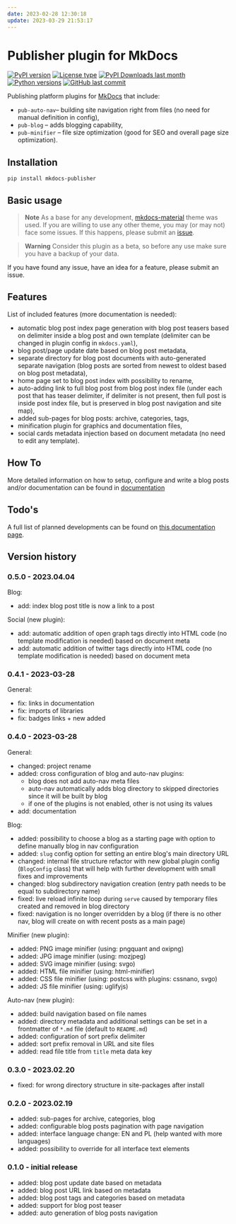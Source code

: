 ```yaml
---
date: 2023-02-28 12:30:18
update: 2023-03-29 21:53:17
---
```

# Publisher plugin for MkDocs

[![PyPI version](https://img.shields.io/pypi/v/mkdocs-publisher?logo=pypi&style=plastic)](https://pypi.org/project/mkdocs-publisher/)
[![License type](https://img.shields.io/pypi/l/mkdocs-publisher?logo=pypi&style=plastic)](https://opensource.org/license/bsd-2-clause/)
[![PyPI Downloads last month](https://img.shields.io/pypi/dm/mkdocs-publisher?logo=pypi&style=plastic)](https://pypistats.org/search/mkdocs-publisher)
[![Python versions](https://img.shields.io/pypi/pyversions/mkdocs-publisher?logo=python&style=plastic)](https://www.python.org)
[![GitHub last commit](https://img.shields.io/github/last-commit/mkusz/mkdocs-publisher?logo=github&style=plastic)](https://github.com/mkusz/mkdocs-publisher/commits/main)

Publishing platform plugins for [MkDocs](https://www.mkdocs.org/) that include:

- `pub-auto-nav`– building site navigation right from files (no need for manual definition in config),
- `pub-blog` – adds blogging capability,
- `pub-minifier` – file size optimization (good for SEO and overall page size optimization).

## Installation

```commandline
pip install mkdocs-publisher
```

## Basic usage

> **Note**
> As a base for any development, [mkdocs-material](https://squidfunk.github.io/mkdocs-material/) theme was used. If you are willing to use any other theme, you may (or may not) face some issues. If this happens, please submit an [issue](https://github.com/mkusz/mkdocs-publisher/issues).

> **Warning**
> Consider this plugin as a beta, so before any use make sure you have a backup of your data.

If you have found any issue, have an idea for a feature, please submit an issue.

## Features

List of included features (more documentation is needed):

- automatic blog post index page generation with blog post teasers based on delimiter inside a blog post and own template (delimiter can be changed in plugin config in `mkdocs.yaml`),
- blog post/page update date based on blog post metadata,
- separate directory for blog post documents with auto-generated separate navigation (blog posts are sorted from newest to oldest based on blog post metadata),
- home page set to blog post index with possibility to rename,
- auto-adding link to full blog post from blog post index file (under each post that has teaser delimiter, if delimiter is not present, then full post is inside post index file, but is preserved in blog post navigation and site map),
- added sub-pages for blog posts: archive, categories, tags,
- minification plugin for graphics and documentation files,
- social cards metadata injection based on document metadata (no need to edit any template).

## How To

More detailed information on how to setup, configure and write a blog posts and/or documentation can be found in [documentation](https://mkusz.github.io/mkdocs-publisher/)

## Todo's

A full list of planned developments can be found on [this documentation page](https://mkusz.github.io/mkdocs-publisher/dev/backlog/).

## Version history

### 0.5.0 - 2023.04.04

Blog:

- add: index blog post title is now a link to a post

Social (new plugin):

- add: automatic addition of open graph tags directly into HTML code (no template modification is needed) based on document meta
- add: automatic addition of twitter tags directly into HTML code (no template modification is needed) based on document meta

### 0.4.1 - 2023-03-28

General:

- fix: links in documentation
- fix: imports of libraries
- fix: badges links + new added

### 0.4.0 - 2023-03-28

General:

- changed: project rename
- added: cross configuration of blog and auto-nav plugins:
  - blog does not add auto-nav meta files
  - auto-nav automatically adds blog directory to skipped directories since it will be built by blog
  - if one of the plugins is not enabled, other is not using its values
- add: documentation

Blog:

- added: possibility to choose a blog as a starting page with option to define manually blog in nav configuration
- added: `slug` config option for setting an entire blog's main directory URL
- changed: internal file structure refactor with new global plugin config (`BlogConfig` class) that will help with further development with small fixes and improvements
- changed: blog subdirectory navigation creation (entry path needs to be equal to subdirectory name)
- fixed: live reload infinite loop during `serve` caused by temporary files created and removed in blog directory
- fixed: navigation is no longer overridden by a blog (if there is no other nav, blog will create on with recent posts as a main page)

Minifier (new plugin):

- added: PNG image minifier (using: pngquant and oxipng)
- added: JPG image minifier (using: mozjpeg)
- added: SVG image minifier (using: svgo)
- added: HTML file minifier (using: html-minifier)
- added: CSS file minifier (using: postcss with plugins: cssnano, svgo)
- added: JS file minifier (using: uglifyjs)

Auto-nav (new plugin):

- added: build navigation based on file names
- added: directory metadata and additional settings can be set in a frontmatter of `*.md` file (default to `README.md`)
- added: configuration of sort prefix delimiter
- added: sort prefix removal in URL and site files
- added: read file title from `title` meta data key

### 0.3.0 - 2023.02.20

- fixed: for wrong directory structure in site-packages after install

### 0.2.0 - 2023.02.19

- added: sub-pages for archive, categories, blog
- added: configurable blog posts pagination with page navigation
- added: interface language change: EN and PL (help wanted with more languages)
- added: possibility to override for all interface text elements

### 0.1.0 - initial release

- added: blog post update date based on metadata
- added: blog post URL link based on metadata
- added: blog post tags and categories based on metadata
- added: support for blog post teaser
- added: auto generation of blog posts navigation
